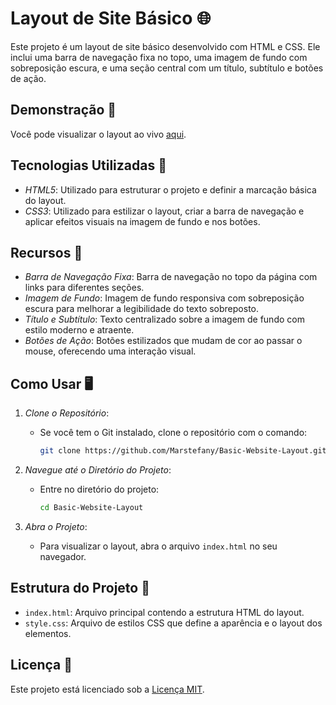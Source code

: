 # Layout de Site Básico 🌐

Este projeto é um layout de site básico desenvolvido com HTML e CSS. Ele inclui uma barra de navegação fixa no topo, uma imagem de fundo com sobreposição escura, e uma seção central com um título, subtítulo e botões de ação.

## Demonstração 🎥
Você pode visualizar o layout ao vivo [aqui](https://marstefany.github.io/Basic-home-page-layout/).

## Tecnologias Utilizadas 🚀
- *HTML5*: Utilizado para estruturar o projeto e definir a marcação básica do layout.
- *CSS3*: Utilizado para estilizar o layout, criar a barra de navegação e aplicar efeitos visuais na imagem de fundo e nos botões.

## Recursos 🎨
- *Barra de Navegação Fixa*: Barra de navegação no topo da página com links para diferentes seções.
- *Imagem de Fundo*: Imagem de fundo responsiva com sobreposição escura para melhorar a legibilidade do texto sobreposto.
- *Título e Subtítulo*: Texto centralizado sobre a imagem de fundo com estilo moderno e atraente.
- *Botões de Ação*: Botões estilizados que mudam de cor ao passar o mouse, oferecendo uma interação visual.

## Como Usar 🖥️
1. *Clone o Repositório*:
   - Se você tem o Git instalado, clone o repositório com o comando:
     ```bash
     git clone https://github.com/Marstefany/Basic-Website-Layout.git
     ```

2. *Navegue até o Diretório do Projeto*:
   - Entre no diretório do projeto:
     ```bash
     cd Basic-Website-Layout
     ```

3. *Abra o Projeto*:
   - Para visualizar o layout, abra o arquivo `index.html` no seu navegador.

## Estrutura do Projeto 📁
- `index.html`: Arquivo principal contendo a estrutura HTML do layout.
- `style.css`: Arquivo de estilos CSS que define a aparência e o layout dos elementos.

## Licença 📑
Este projeto está licenciado sob a [Licença MIT](LICENSE).
